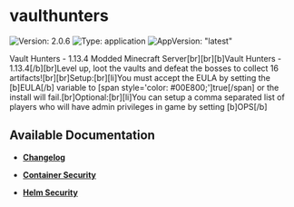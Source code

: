 # vaulthunters

![Version: 2.0.6](https://img.shields.io/badge/Version-2.0.6-informational?style=flat-square) ![Type: application](https://img.shields.io/badge/Type-application-informational?style=flat-square) ![AppVersion: "latest"](https://img.shields.io/badge/AppVersion-"latest"-informational?style=flat-square)

Vault Hunters - 1.13.4 Modded Minecraft Server[br][br][b]Vault Hunters - 1.13.4[/b][br]Level up, loot the vaults and defeat the bosses to collect 16 artifacts![br][br]Setup:[br][li]You must accept the EULA by setting the [b]EULA[/b] variable to [span style='color: #00E800;']true[/span] or the install will fail.[br]Optional:[br][li]You can setup a comma separated list of players who will have admin privileges in game by setting [b]OPS[/b]

## Available Documentation

- [**Changelog**](CHANGELOG)

- [**Container Security**](container-security)

- [**Helm Security**](helm-security)

